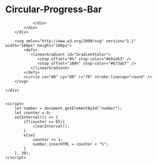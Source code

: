 # Circular-Progress-Bar
<!DOCTYPE html>
<html lang="en">
<head>
    <meta charset="UTF-8">
    <meta http-equiv="X-UA-Compatible" content="IE=edge">
    <meta name="viewport" content="width=device-width, initial-scale=1.0">
    <title>Circular Progress Bar</title>
    <link rel="stylesheet" href="style.css">
</head>
<body>
    <div class="skill">
        <div class="outer">
            <div class="inner">
                <div id="number">
                    
                </div>
            </div>
        </div>

        <svg xmlns="http://www.w3.org/2000/svg" version="1.1" width="160px" height="160px">
            <defs>
               <linearGradient id="GradientColor">
                  <stop offset="0%" stop-color="#e91e63" />
                  <stop offset="100%" stop-color="#673ab7" />
               </linearGradient>
            </defs>
            <circle cx="80" cy="80" r="70" stroke-linecap="round" />
        </svg>

    </div>


    <script>
        let number = document.getElementById("number");
        let counter = 0;
        setInterval(() => {
            if(counter == 65){
                clearInterval();
            }
            else{
                counter += 1;
                number.innerHTML = counter + "%";
            }
        }, 30);
    </script>

</body>
</html>
